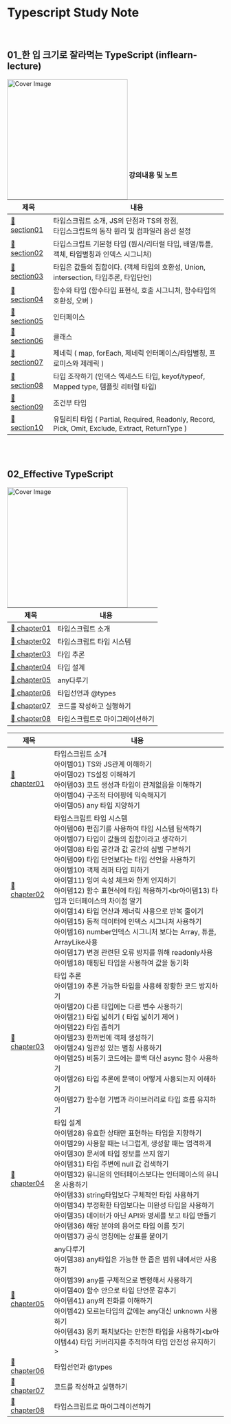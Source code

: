 # Typescript Study Note

<br>

## 01\_한 입 크기로 잘라먹는 TypeScript (inflearn-lecture)

<img src="https://github.com/thdud2262/study-typescript/assets/85012454/6b5f734e-bbf6-4892-b0ce-18e5c9e50ef4" width="280" title="Cover Image" align="left">
<br><br><br><br><br><br><br><br><br>
<br><br>

### 강의내용 및 노트

| 제목                          | 내용                                                                                            |
| ----------------------------- | ----------------------------------------------------------------------------------------------- |
| [:memo: section01][section01] | 타입스크립트 소개, JS의 단점과 TS의 장점, <br>타입스크립트의 동작 원리 및 컴파일러 옵션 설정    |
| [:memo: section02][section02] | 타입스크립트 기본형 타입 (원시/리터럴 타입, 배열/튜플, 객체, 타입별칭과 인덱스 시그니처)        |
| [:memo: section03][section03] | 타입은 값들의 집합이다. (객체 타입의 호환성, Union, intersection, 타입추론, 타입단언)           |
| [:memo: section04][section04] | 함수와 타입 (함수타입 표현식, 호출 시그니처, 함수타입의 호환성, 오버 )                          |
| [:memo: section05][section05] | 인터페이스                                                                                      |
| [:memo: section06][section06] | 클래스                                                                                          |
| [:memo: section07][section07] | 제네릭 ( map, forEach, 제네릭 인터페이스/타입별칭, 프로미스와 제레릭 )                          |
| [:memo: section08][section08] | 타입 조작하기 (인덱스 엑세스드 타입, keyof/typeof, Mapped type, 템플릿 리터럴 타입)             |
| [:memo: section09][section09] | 조건부 타입                                                                                     |
| [:memo: section10][section10] | 유틸리티 타입 ( Partial, Required, Readonly, Record, Pick, Omit, Exclude, Extract, ReturnType ) |

<br>
<br>

## 02_Effective TypeScript

<img src="https://github.com/thdud2262/study-typescript/assets/85012454/531b6998-533b-45b2-a52a-50881c6b4ed8" width="280" title="Cover Image" align="left">

| 제목                          | 내용                                                             |
| ----------------------------- | ---------------------------------------------------------------- |
| [:memo: chapter01][chapter01] | 타입스크립트 소개                                                 |                       
| [:memo: chapter02][chapter02] | 타입스크립트 타입 시스템                                           |
| [:memo: chapter03][chapter03] | 타입 추론                                                        |
| [:memo: chapter04][chapter04] | 타입 설계                                                        |
| [:memo: chapter05][chapter05] | any다루기                                                        |
| [:memo: chapter06][chapter06] | 타입선언과 @types                                                 |
| [:memo: chapter07][chapter07] | 코드를 작성하고 실행하기                                           |
| [:memo: chapter08][chapter08] | 타입스크립트로 마이그레이션하기                                     |


  
| 제목                          | 내용                                                             |
| ----------------------------- | ---------------------------------------------------------------- |
| [:memo: chapter01][chapter01] | 타입스크립트 소개<br>아이템01) TS와 JS관계 이해하기<br>아이템02) TS설정 이해하기<br>아이템03) 코드 생성과 타입이 관계없음을 이해하기<br>아이템04) 구조적 타이핑에 익숙해지기<br>아이템05) any 타입 지양하기|                       
| [:memo: chapter02][chapter02] | 타입스크립트 타입 시스템<br>아이템06) 편집기를 사용하여 타입 시스템 탐색하기<br>아이템07) 타입이 값들의 집합이라고 생각하기<br>아이템08) 타입 공간과 값 공간의 심벌 구분하기<br>아이템09) 타입 단언보다는 타입 선언을 사용하기<br>아이템10) 객체 래퍼 타입 피하기<br>아이템11) 잉여 속성 체크와 한계 인지하기<br>아이템12) 함수 표현식에 타입 적용하기<br아이템13) 타입과 인터페이스의 차이점 알기<br>아이템14) 타입 연산과 제너릭 사용으로 반복 줄이기<br>아이템15) 동적 데이터에 인덱스 시그니처 사용하기<br>아이템16) number인덱스 시그니처 보다는 Array, 튜플, ArrayLike사용<br>아이템17) 변경 관련된 오류 방지를 위해 readonly사용<br>아이템18) 매핑된 타입을 사용하여 값을 동기화 |
| [:memo: chapter03][chapter03] | 타입 추론<br>아이템19) 추론 가능한 타입을 사용해 장황한 코드 방지하기<br>아이템20) 다른 타입에는 다른 변수 사용하기<br>아이템21) 타입 넓히기 ( 타입 넓히기 제어 )<br>아이템22) 타입 좁히기<br>아이템23) 한꺼번에 객체 생성하기<br>아이템24) 일관성 있는 별칭 사용하기<br>아이템25) 비동기 코드에는 콜백 대신 async 함수 사용하기<br>아이템26) 타입 추론에 문맥이 어떻게 사용되는지 이해하기<br>아이템27) 함수형 기법과 라이브러리로 타입 흐름 유지하기 |
| [:memo: chapter04][chapter04] | 타입 설계<br>아이템28) 유효한 상태만 표현하는 타입을 지향하기 <br> 아이템29) 사용할 때는 너그럽게, 생성할 때는 엄격하게<br> 아이템30) 문서에 타입 정보를 쓰지 않기<br>아이템31) 타입 주변에 null 값 검색하기<br>아이템32) 유니온의 인터페이스보다는 인터페이스의 유니온 사용하기<br>아이템33) string타입보다 구체적인 타입 사용하기<br> 아이템34) 부정확한 타입보다는 미완성 타입을 사용하기<br>아이템35) 데이터가 아닌 API와 명세를 보고 타입 만들기<br>아이템36) 해당 분야의 용어로 타입 이름 짓기<br>아이템37) 공식 명칭에는 상표를 붙이기     |
| [:memo: chapter05][chapter05] | any다루기<br>아이템38) any타입은 가능한 한 좁은 범위 내에서만 사용하기<br>아이템39) any를 구체적으로 변형해서 사용하기<br>아이템40) 함수 안으로 타입 단언문 감추기<br>아이템41) any의 진화를 이해하기<br>아이템42) 모르는타입의 값에는 any대신 unknown 사용하기<br>아이템43) 몽키 패치보다는 안전한 타입을 사용하기<br아이템44) 타입 커버리지를 추적하여 타입 안전성 유지하기>  |
| [:memo: chapter06][chapter06] | 타입선언과 @types                                                 |
| [:memo: chapter07][chapter07] | 코드를 작성하고 실행하기                                           |
| [:memo: chapter08][chapter08] | 타입스크립트로 마이그레이션하기                                     |

<!-- 한입 TypeScript -->

[section01]: /onebite-TypeScript/section01
[section02]: /onebite-TypeScript/section02
[section03]: /onebite-TypeScript/section03
[section04]: /onebite-TypeScript/section04
[section05]: /onebite-TypeScript/section05
[section06]: /onebite-TypeScript/section06
[section07]: /onebite-TypeScript/section07
[section08]: /onebite-TypeScript/section08
[section09]: /onebite-TypeScript/section09
[section10]: /onebite-TypeScript/section10

<!-- Effective TypeScript -->

[chapter01]: /Effective-TypeScript/CH01-TypeScript-intro
[chapter02]: /Effective-TypeScript/CH02-Type-System
[chapter03]: /Effective-TypeScript/CH03_Type-inference
[chapter04]: /Effective-TypeScript/CH04-Type-Design
[chapter05]: /Effective-TypeScript/CH05-any
[chapter06]: /Effective-TypeScript/CH06-Type-Declarations
[chapter07]: /Effective-TypeScript/CH07-Code-Write-Run
[chapter08]: /Effective-TypeScript/CH08-Migrate
